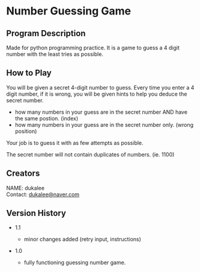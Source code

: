 # Number Guessing Game 

## Program Description 

Made for python programming practice. 
It is a game to guess a 4 digit number with the least tries as possible.

## How to Play 

You will be given a secret 4-digit number to guess. 
Every time you enter a 4 digit number, if it is wrong, 
you will be given hints to help you deduce the secret number. 

* how many numbers in your guess are in the secret number AND have the same postion. (index) 
* how many numbers in your guess are in the secret number only. (wrong position)

Your job is to guess it with as few attempts as possible. 

The secret number will not contain duplicates of numbers. (ie. 1100)

## Creators

NAME: dukalee\
Contact: dukalee@naver.com

## Version History

* 1.1 
    * minor changes added (retry input, instructions)

* 1.0 
    * fully functioning guessing number game. 